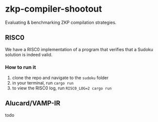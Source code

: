 # zkp-compiler-shootout
Evaluating &amp; benchmarking ZKP compilation strategies.

## RISC0
We have a RISC0 implementation of a program that verifies that a Sudoku solution is indeed valid.

### How to run it
1. clone the repo and navigate to the `sudoku` folder
2. in your terminal, run `cargo run`
3. to view the RISC0 log, run `RISC0_LOG=2 cargo run`

## Alucard/VAMP-IR
todo
